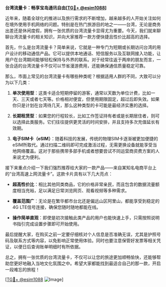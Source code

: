 **台湾流量卡：畅享宝岛通讯自由[[TG💪+ @esim1088](https://t.me/s/esim1088)]**

近年来，随着全球化的推进以及旅行需求的不断增加，越来越多的人开始关注如何在境外使用手机网络的问题。特别是在热门旅游目的地之一——台湾，无论是商务出差还是休闲度假，拥有一张优质的台湾流量卡显得尤为重要。今天，我们就来聊聊台湾流量卡的相关知识，并向大家推荐一款方便快捷且性价比超高的选择。

首先，什么是台湾流量卡？简单来说，它就是一种专门为短期或长期访问台湾的用户设计的移动通信产品。它可以提供本地通话、短信服务以及互联网接入功能，让用户在台湾期间能够轻松保持与外界的联系。对于经常往返于两岸的朋友而言，一张合适的台湾流量卡不仅可以节省漫游费用，还能确保通信质量稳定可靠。

那么，市面上常见的台湾流量卡有哪些种类呢？根据适用人群的不同，大致可以分为以下几类：

1. **单次使用型**：这类卡适合短期停留的游客，通常以天数为单位计费，比如一天、三天或者七天等。价格相对便宜，但使用期限固定，超过后即失效。如果你只是计划在台湾待几天，那么这种类型的卡可能是最经济实惠的选择。

2. **长期租赁型**：如果您的行程较长，比如工作签证持有者或是长期居住者，则可以选择此类服务。它们往往提供更灵活的时间安排，并且支持多次充值延长有效期。

3. **电子SIM卡（eSIM）**：随着科技的发展，传统的物理SIM卡逐渐被更加便捷的eSIM所取代。通过扫描二维码即可完成激活过程，无需更换设备就能享受当地网络覆盖。这对于那些携带多部手机或者想要尝试不同运营商资费方案的人来说尤为便利。

接下来重点介绍一下我们强烈推荐给大家的一款产品——来自某知名电商平台上的“台湾高速上网流量卡”。这款卡片具有以下几大亮点：

- **超高性价比**：相比其他同类商品，它的价格非常亲民，而且包含的数据流量额度相当充裕，足以满足日常浏览网页、观看视频等多种需求。
  
- **覆盖范围广**：无论是在繁华都市台北还是偏远山区阿里山，都能享受到稳定的4G LTE信号连接，确保您随时随地都能在线。

- **操作简单直观**：即使是初次接触此类产品的用户也能快速上手，只需按照说明书指引完成设置步骤即可开始使用。

最后提醒大家，在购买之前一定要仔细核对个人信息是否准确无误，尤其是护照号码及联系方式等内容，以免影响正常使用体验。同时也要注意保管好发票等相关凭证，以便日后查询账单明细时有所依据。

总之，拥有一张优质的台湾流量卡，不仅可以让您的旅途更加顺畅愉快，还能够帮助您更好地融入当地文化氛围之中。希望大家都能找到最适合自己的那一款，开启一段难忘的旅程！

[[TG💪+ @esim1088](https://t.me/s/esim1088) ![Image](https://i.postimg.cc/4NQfJmqS/Snipaste-2025-05-13-00-14-12.png)]